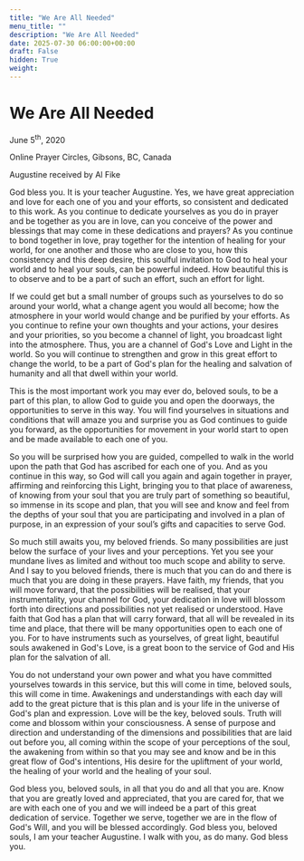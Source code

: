 ```yaml
---
title: "We Are All Needed"
menu_title: ""
description: "We Are All Needed"
date: 2025-07-30 06:00:00+00:00
draft: False
hidden: True
weight:
---
```

# We Are All Needed

June 5<sup>th</sup>, 2020

Online Prayer Circles, Gibsons, BC, Canada

Augustine received by Al Fike

God bless you. It is your teacher Augustine. Yes, we have great appreciation and love for each one of you and your efforts, so consistent and dedicated to this work. As you continue to dedicate yourselves as you do in prayer and be together as you are in love, can you conceive of the power and blessings that may come in these dedications and prayers? As you continue to bond together in love, pray together for the intention of healing for your world, for one another and those who are close to you, how this consistency and this deep desire, this soulful invitation to God to heal your world and to heal your souls, can be powerful indeed. How beautiful this is to observe and to be a part of such an effort, such an effort for light.

If we could get but a small number of groups such as yourselves to do so around your world, what a change agent you would all become; how the atmosphere in your world would change and be purified by your efforts. As you continue to refine your own thoughts and your actions, your desires and your priorities, so you become a channel of light, you broadcast light into the atmosphere. Thus, you are a channel of God's Love and Light in the world. So you will continue to strengthen and grow in this great effort to change the world, to be a part of God's plan for the healing and salvation of humanity and all that dwell within your world.

This is the most important work you may ever do, beloved souls, to be a part of this plan, to allow God to guide you and open the doorways, the opportunities to serve in this way. You will find yourselves in situations and conditions that will amaze you and surprise you as God continues to guide you forward, as the opportunities for movement in your world start to open and be made available to each one of you.

So you will be surprised how you are guided, compelled to walk in the world upon the path that God has ascribed for each one of you. And as you continue in this way, so God will call you again and again together in prayer, affirming and reinforcing this Light, bringing you to that place of awareness, of knowing from your soul that you are truly part of something so beautiful, so immense in its scope and plan, that you will see and know and feel from the depths of your soul that you are participating and involved in a plan of purpose, in an expression of your soul’s gifts and capacities to serve God.

So much still awaits you, my beloved friends. So many possibilities are just below the surface of your lives and your perceptions. Yet you see your mundane lives as limited and without too much scope and ability to serve. And I say to you beloved friends, there is much that you can do and there is much that you are doing in these prayers. Have faith, my friends, that you will move forward, that the possibilities will be realised, that your instrumentality, your channel for God, your dedication in love will blossom forth into directions and possibilities not yet realised or understood. Have faith that God has a plan that will carry forward, that all will be revealed in its time and place, that there will be many opportunities open to each one of you. For to have instruments such as yourselves, of great light, beautiful souls awakened in God's Love, is a great boon to the service of God and His plan for the salvation of all.

You do not understand your own power and what you have committed yourselves towards in this service, but this will come in time, beloved souls, this will come in time. Awakenings and understandings with each day will add to the great picture that is this plan and is your life in the universe of God's plan and expression. Love will be the key, beloved souls. Truth will come and blossom within your consciousness. A sense of purpose and direction and understanding of the dimensions and possibilities that are laid out before you, all coming within the scope of your perceptions of the soul, the awakening from within so that you may see and know and be in this great flow of God's intentions, His desire for the upliftment of your world, the healing of your world and the healing of your soul.

God bless you, beloved souls, in all that you do and all that you are. Know that you are greatly loved and appreciated, that you are cared for, that we are with each one of you and we will indeed be a part of this great dedication of service. Together we serve, together we are in the flow of God's Will, and you will be blessed accordingly. God bless you, beloved souls, I am your teacher Augustine. I walk with you, as do many. God bless you.
